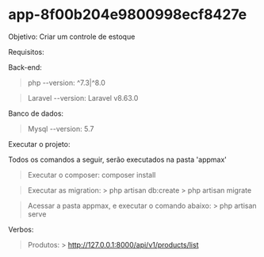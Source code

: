 # app-8f00b204e9800998ecf8427e

Objetivo:
    Criar um controle de estoque

Requisitos:

Back-end:
> php --version: ^7.3|^8.0

> Laravel --version: Laravel v8.63.0

Banco de dados:
> Mysql --version: 5.7

Executar o projeto:

Todos os comandos a seguir, serão executados na pasta 'appmax'

> Executar o composer:
> composer install

> Executar as migration:
    > php artisan db:create
    > php artisan migrate

> Acessar a pasta appmax, e executar o comando abaixo:
    > php artisan serve

Verbos: 
> Produtos:
    > http://127.0.0.1:8000/api/v1/products/list
